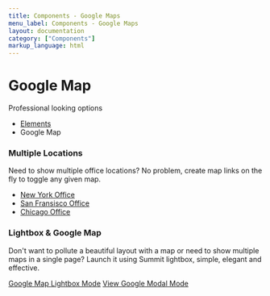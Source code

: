 ```yaml
---
title: Components - Google Maps
menu_label: Components - Google Maps
layout: documentation
category: ["Components"]
markup_language: html
---
```


<!-- Intro Title Section 1 -->
<div class="section-block intro-title-1 sm">
  <div class="row">
    <div class="col w-full">
      <div class="title-container">
        <div class="title-container-inner">
          <div class="row flex">
            <div class="col w-6/12 v-align-middle">
              <div>
                <h1 class="mb-0">Google Map</h1>
                <p class="lead mb-0 mb-mobile-20">Professional looking options</p>
              </div>
            </div>
            <div class="col w-6/12 v-align-middle">
              <div>
                <ul class="breadcrumb inline-block mb-0 pull-right clear-float-on-mobile">
                  <li>
                    <a href="index.html">Elements</a>
                  </li>
                  <li> Google Map </li>
                </ul>
              </div>
            </div>
          </div>
        </div>
      </div>
    </div>
  </div>
</div>
<!-- Intro Title Section 1 End -->
<!-- Map Section -->
<div class="section-block no-padding">
  <div class="row collapse full-width">
    <div class="col w-full center">
      <div class="map-container" data-coordinates="[[40.723301,-74.002988],[40.733301,-74.043988],[40.723301,-73.907888]]" data-icon="&quot;images/assets/map-marker.png&quot;,&quot;images/assets/map-marker.png&quot;,&quot;images/assets/map-marker.png&quot;" data-info="&quot;Office One<br>44 St. West 32&quot;,&quot;Office Two<br>44 St. West 32&quot;,&quot;Office Three<br>44 St. West 32&quot;" data-zoom-level="13" data-style="color">
        <div class="map-canvas" id="map-1"></div>
      </div>
    </div>
  </div>
</div>
<!-- Map Section End -->
<!-- Multiple Locations -->
<div class="section-block replicable-content">
  <div class="row">
    <div class="col w-4/12">
      <h3 class="mb-50">Multiple Locations</h3>
      <div class="map-pan-link-container">
        <p class="lead">Need to show multiple office locations? No problem, create map links on the fly to toggle any given map.</p>
        <ul class="list-unstyled">
          <li><a href="#" class="active map-pan-link" data-target-map="map-canvas-2" data-coordinates="[[40.723301,-74.002988]]">New York Office</a></li>
          <li><a href="#" class="map-pan-link" data-target-map="map-canvas-2" data-coordinates="[[37.774929, -122.419416]]" data-icon="&quot;images/assets/map-marker-2.png&quot;" data-info="&quot;Downtown San Fransisco Office&quot;">San Fransisco Office</a></li>
          <li><a href="#" class="map-pan-link" data-target-map="map-canvas-2" data-coordinates="[[41.875388, -87.638261]]" data-icon="&quot;images/assets/map-marker.png&quot;" data-info="&quot;Downtown San Fransisco Office&quot;">Chicago Office</a></li>
        </ul>
      </div>
    </div>
    <div class="col w-8/12">
      <div class="map-container mb-30" data-coordinates="[[40.723301,-74.002988]]" data-icon="&quot;images/assets/map-marker.png&quot;" data-info="&quot;Downtown New York Office<br>44 St. West 32&quot;" data-zoom-level="16" data-style="greyscale">
        <div class="map-canvas" id="map-canvas-2"></div>
      </div>
    </div>
  </div>
</div>
<!-- Multiple Locations End -->
<!-- Map Lightbox -->
<div class="section-block bg-grey-ultralight">
  <div class="row">
    <div class="col w-4/12">
      <h3 class="mb-50">Lightbox &amp; Google Map</h3>
    </div>
    <div class="col w-8/12">
      <p class="lead">Don't want to pollute a beautiful layout with a map or need to show multiple maps in a single page? Launch it using Summit lightbox, simple, elegant and effective.</p>
      <a data-content="iframe" data-toolbar="" href="http://maps.google.com?q=40.723301,-74.002988&amp;output=embed&amp;z=18" class="lightbox-link button rounded size-md bg-theme bg-hover-theme color-white color-hover-white"><span class="icon-pin left"></span> Google Map Lightbox Mode</a>
      <a data-content="iframe" data-toolbar="" data-modal-mode="" href="http://maps.google.com?q=40.723301,-74.002988&amp;output=embed&amp;z=18" class="lightbox-link button rounded size-md bg-theme bg-hover-theme color-white color-hover-white"><span class="icon-pin left"></span> View Google Modal Mode</a>
    </div>
  </div>
</div>
<!-- Map Lightbox End -->

